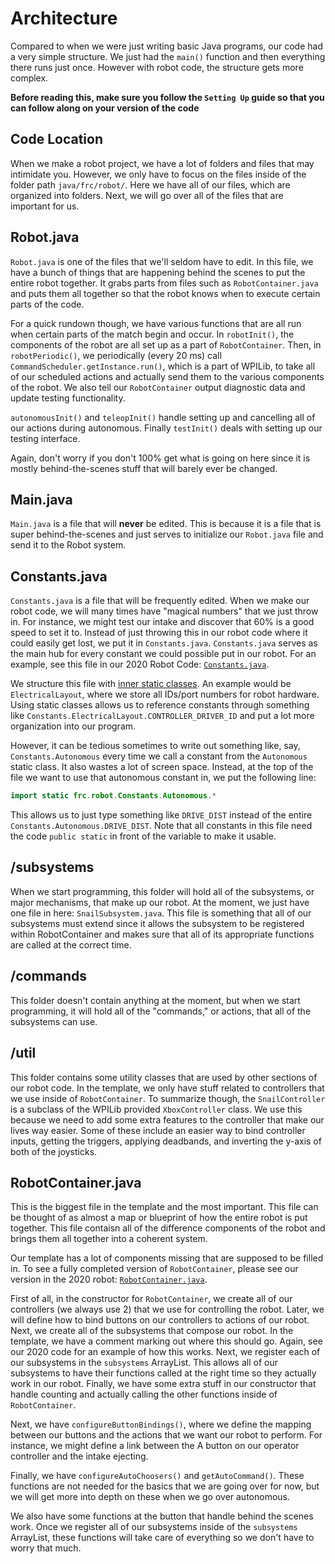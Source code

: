 # Architecture

Compared to when we were just writing basic Java programs, our code had a very simple structure. We just had the `main()` function and then everything there runs just once. However with robot code, the structure gets more complex.

**Before reading this, make sure you follow the `Setting Up` guide so that you can follow along on your version of the code**

## Code Location

When we make a robot project, we have a lot of folders and files that may intimidate you. However, we only have to focus on the files inside of the folder path `java/frc/robot/`. Here we have all of our files, which are organized into folders. Next, we will go over all of the files that are important for us.

## Robot.java

`Robot.java` is one of the files that we'll seldom have to edit. In this file, we have a bunch of things that are happening behind the scenes to put the entire robot together. It grabs parts from files such as `RobotContainer.java` and puts them all together so that the robot knows when to execute certain parts of the code.

For a quick rundown though, we have various functions that are all run when certain parts of the match begin and occur. In `robotInit()`, the components of the robot are all set up as a part of `RobotContainer`. Then, in `robotPeriodic()`, we periodically (every 20 ms) call `CommandScheduler.getInstance.run()`, which is a part of WPILib, to take all of our scheduled actions and actually send them to the various components of the robot. We also tell our `RobotContainer` output diagnostic data and update testing functionality.

`autonomousInit()` and `teleopInit()` handle setting up and cancelling all of our actions during autonomous. Finally `testInit()` deals with setting up our testing interface.

Again, don't worry if you don't 100% get what is going on here since it is mostly behind-the-scenes stuff that will barely ever be changed.

## Main.java

`Main.java` is a file that will **never** be edited. This is because it is a file that is super behind-the-scenes and just serves to initialize our `Robot.java` file and send it to the Robot system.

## Constants.java

`Constants.java` is a file that will be frequently edited. When we make our robot code, we will many times have "magical numbers" that we just throw in. For instance, we might test our intake and discover that 60% is a good speed to set it to. Instead of just throwing this in our robot code where it could easily get lost, we put it in `Constants.java`. `Constants.java` serves as the main hub for every constant we could possible put in our robot. For an example, see this file in our 2020 Robot Code: [`Constants.java`](https://github.com/FRC1257/2020-Robot/blob/master/src/main/java/frc/robot/Constants.java).

We structure this file with [inner static classes](https://www.geeksforgeeks.org/static-class-in-java/). An example would be `ElectricalLayout`, where we store all IDs/port numbers for robot hardware. Using static classes allows us to reference constants through something like `Constants.ElectricalLayout.CONTROLLER_DRIVER_ID` and put a lot more organization into our program. 

However, it can be tedious sometimes to write out something like, say, `Constants.Autonomous` every time we call a constant from the `Autonomous` static class. It also wastes a lot of screen space. Instead, at the top of the file we want to use that autonomous constant in, we put the following line:

```java
import static frc.robot.Constants.Autonomous.*
```

This allows us to just type something like `DRIVE_DIST` instead of the entire `Constants.Autonomous.DRIVE_DIST`. Note that all constants in this file need the code `public static` in front of the variable to make it usable.

## /subsystems

When we start programming, this folder will hold all of the subsystems, or major mechanisms, that make up our robot. At the moment, we just have one file in here: `SnailSubsystem.java`. This file is something that all of our subsystems must extend since it allows the subsystem to be registered within RobotContainer and makes sure that all of its appropriate functions are called at the correct time.

## /commands

This folder doesn't contain anything at the moment, but when we start programming, it will hold all of the "commands," or actions, that all of the subsystems can use.

## /util

This folder contains some utility classes that are used by other sections of our robot code. In the template, we only have stuff related to controllers that we use inside of `RobotContainer`. To summarize though, the `SnailController` is a subclass of the WPILib provided `XboxController` class. We use this because we need to add some extra features to the controller that make our lives way easier. Some of these include an easier way to bind controller inputs, getting the triggers, applying deadbands, and inverting the y-axis of both of the joysticks.

## RobotContainer.java

This is the biggest file in the template and the most important. This file can be thought of as almost a map or blueprint of how the entire robot is put together. This file contaisn all of the difference components of the robot and brings them all together into a coherent system.

Our template has a lot of components missing that are supposed to be filled in. To see a fully completed version of `RobotContainer`, please see our version in the 2020 robot: [`RobotContainer.java`](https://github.com/FRC1257/2020-Robot/blob/master/src/main/java/frc/robot/RobotContainer.java).

First of all, in the constructor for `RobotContainer`, we create all of our controllers (we always use 2) that we use for controlling the robot. Later, we will define how to bind buttons on our controllers to actions of our robot. Next, we create all of the subsystems that compose our robot. In the template, we have a comment marking out where this should go. Again, see our 2020 code for an example of how this works. Next, we register each of our subsystems in the `subsystems` ArrayList. This allows all of our subsystems to have their functions called at the right time so they actually work in our robot. Finally, we have some extra stuff in our constructor that handle counting and actually calling the other functions inside of `RobotContainer`.

Next, we have `configureButtonBindings()`, where we define the mapping between our buttons and the actions that we want our robot to perform. For instance, we might define a link between the A button on our operator controller and the intake ejecting.

Finally, we have `configureAutoChoosers()` and `getAutoCommand()`. These functions are not needed for the basics that we are going over for now, but we will get more into depth on these when we go over autonomous.

We also have some functions at the button that handle behind the scenes work. Once we register all of our subsystems inside of the `subsystems` ArrayList, these functions will take care of everything so we don't have to worry that much.
